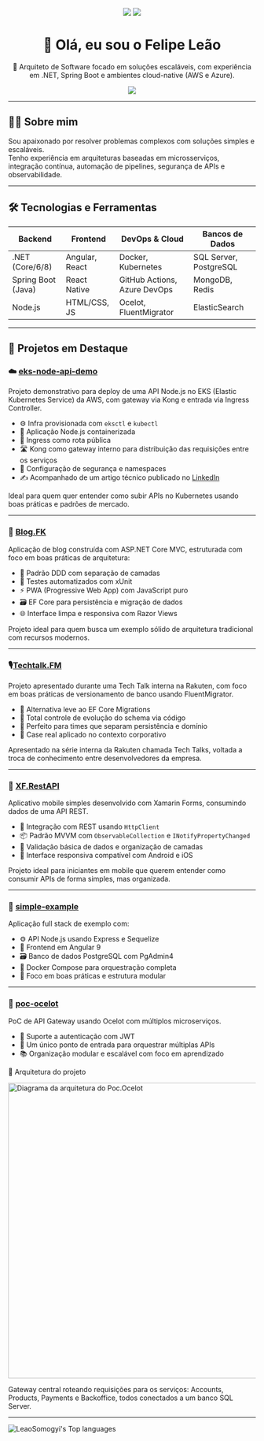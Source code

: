 <!-- Banner opcional -->
<p align="center">
  <img src="https://img.shields.io/badge/.NET-Developer-purple?style=for-the-badge&logo=dotnet&logoColor=white" />
  <img src="https://img.shields.io/badge/Kubernetes-DevOps-blue?style=for-the-badge&logo=kubernetes&logoColor=white" />
</p>

<h1 align="center">👋 Olá, eu sou o Felipe Leão</h1>

<p align="center">
  🧠 Arquiteto de Software focado em soluções escaláveis, com experiência em .NET, Spring Boot e ambientes cloud-native (AWS e Azure).  
</p>

<p align="center">
  <a href="https://www.linkedin.com/in/felipe-leao-somogyi/" target="_blank">
    <img src="https://img.shields.io/badge/LinkedIn-FelipeLeao-blue?style=flat&logo=linkedin&logoColor=white" />
  </a>
</p>

---

## 🧑‍💻 Sobre mim

Sou apaixonado por resolver problemas complexos com soluções simples e escaláveis.  
Tenho experiência em arquiteturas baseadas em microsserviços, integração contínua, automação de pipelines, segurança de APIs e observabilidade.

---

## 🛠️ Tecnologias e Ferramentas

| Backend             | Frontend         | DevOps & Cloud        | Bancos de Dados     |
|---------------------|------------------|------------------------|----------------------|
| .NET (Core/6/8)     | Angular, React   | Docker, Kubernetes     | SQL Server, PostgreSQL |
| Spring Boot (Java)  | React Native     | GitHub Actions, Azure DevOps | MongoDB, Redis       |
| Node.js             | HTML/CSS, JS     | Ocelot, FluentMigrator | ElasticSearch        |

---

## 📌 Projetos em Destaque
### ☁️ [eks-node-api-demo](https://github.com/LeaoSomogyi/eks-node-api-demo)
Projeto demonstrativo para deploy de uma API Node.js no EKS (Elastic Kubernetes Service) da AWS, com gateway via Kong e entrada via Ingress Controller.
* ⚙️ Infra provisionada com `eksctl` e `kubectl`
* 🐳 Aplicação Node.js containerizada
* 🚪 Ingress como rota pública
* 🛣️ Kong como gateway interno para distribuição das requisições entre os serviços
* 🔐 Configuração de segurança e namespaces
* ✍️ Acompanhado de um artigo técnico publicado no [LinkedIn](https://www.linkedin.com/pulse/subindo-uma-arquitetura-completa-com-eks-api-gateway-kong-felipe-le%C3%A3o-phvxf/)

Ideal para quem quer entender como subir APIs no Kubernetes usando boas práticas e padrões de mercado.

---

### 📝 [Blog.FK](https://github.com/LeaoSomogyi/Blog.FK)
Aplicação de blog construída com ASP.NET Core MVC, estruturada com foco em boas práticas de arquitetura:
* 🧱 Padrão DDD com separação de camadas
* 🧪 Testes automatizados com xUnit
* ⚡ PWA (Progressive Web App) com JavaScript puro
* 🗃️ EF Core para persistência e migração de dados
* 🌐 Interface limpa e responsiva com Razor Views

Projeto ideal para quem busca um exemplo sólido de arquitetura tradicional com recursos modernos.

---

### 🎙️[Techtalk.FM](https://github.com/LeaoSomogyi/Techtalk.FM)
Projeto apresentado durante uma Tech Talk interna na Rakuten, com foco em boas práticas de versionamento de banco usando FluentMigrator.
* 🔄 Alternativa leve ao EF Core Migrations
* 🧱 Total controle de evolução do schema via código
* 🧪 Perfeito para times que separam persistência e domínio
* 🏢 Case real aplicado no contexto corporativo

Apresentado na série interna da Rakuten chamada Tech Talks, voltada a troca de conhecimento entre desenvolvedores da empresa.

---

### 📱 [XF.RestAPI](https://github.com/LeaoSomogyi/XF.RestAPI)
Aplicativo mobile simples desenvolvido com Xamarin Forms, consumindo dados de uma API REST.
* 🔄 Integração com REST usando `HttpClient`
* 📦 Padrão MVVM com `ObservableCollection` e `INotifyPropertyChanged`
* 🧪 Validação básica de dados e organização de camadas
* 📱 Interface responsiva compatível com Android e iOS

Projeto ideal para iniciantes em mobile que querem entender como consumir APIs de forma simples, mas organizada.

---

### 🔧 [simple-example](https://github.com/LeaoSomogyi/simple-example)
Aplicação full stack de exemplo com: 
* ⚙️ API Node.js usando Express e Sequelize
* 🧩 Frontend em Angular 9
* 🗃️ Banco de dados PostgreSQL com PgAdmin4
* 🔄 Docker Compose para orquestração completa
* 🧪 Foco em boas práticas e estrutura modular

---

### 🔁 [poc-ocelot](https://github.com/LeaoSomogyi/poc-ocelot)
PoC de API Gateway usando Ocelot com múltiplos microserviços.
* 🔐 Suporte a autenticação com JWT
* 🚪 Um único ponto de entrada para orquestrar múltiplas APIs
* 📚 Organização modular e escalável com foco em aprendizado

🔎 Arquitetura do projeto

<img src="https://user-images.githubusercontent.com/19554749/177908232-b22aa801-e956-46a9-9d40-9e77a8d31885.png" alt="Diagrama da arquitetura do Poc.Ocelot" width="600" />

Gateway central roteando requisições para os serviços: Accounts, Products, Payments e Backoffice, todos conectados a um banco SQL Server.

---

![LeaoSomogyi's Top languages](https://github-readme-stats.vercel.app/api/top-langs/?username=leaosomogyi&layout=compact&theme=tokyonight)

<!--
**LeaoSomogyi/leaosomogyi** is a ✨ _special_ ✨ repository because its `README.md` (this file) appears on your GitHub profile.

Here are some ideas to get you started:

- 🔭 I’m currently working on ...
- 🌱 I’m currently learning ...
- 👯 I’m looking to collaborate on ...
- 🤔 I’m looking for help with ...
- 💬 Ask me about ...
- 📫 How to reach me: ...
- 😄 Pronouns: ...
- ⚡ Fun fact: ...
-->
